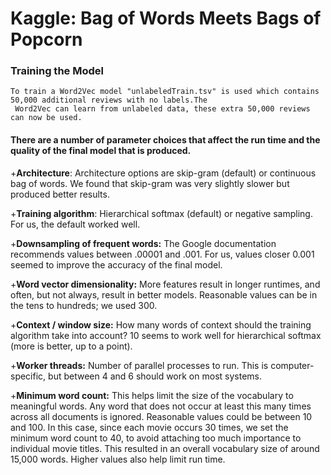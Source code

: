 # Kaggle: Bag of Words Meets Bags of Popcorn


### Training the Model

    To train a Word2Vec model "unlabeledTrain.tsv" is used which contains 50,000 additional reviews with no labels.The
     Word2Vec can learn from unlabeled data, these extra 50,000 reviews can now be used.

   #### There are a number of parameter choices that affect the run time and the quality of the final model that is produced.
   
   +**Architecture**: Architecture options are skip-gram (default) or continuous bag of words. We found that skip-gram was very       slightly slower but produced better results.
   
   +**Training algorithm**: Hierarchical softmax (default) or negative sampling. For us, the default worked well.
   
   +**Downsampling of frequent words:** The Google documentation recommends values between .00001 and .001. For us, values closer 0.001 seemed to improve the accuracy of the final model.
   
   +**Word vector dimensionality:** More features result in longer runtimes, and often, but not always, result in better models. Reasonable values can be in the tens to hundreds; we used 300.
   
   +**Context / window size:** How many words of context should the training algorithm take into account? 10 seems to work well for hierarchical softmax (more is better, up to a point).
   
   +**Worker threads:** Number of parallel processes to run. This is computer-specific, but between 4 and 6 should work on most systems.
   
   +**Minimum word count:** This helps limit the size of the vocabulary to meaningful words. Any word that does not occur at least this many times across all documents is ignored. Reasonable values could be between 10 and 100. In this case, since each movie occurs 30 times, we set the minimum word count to 40, to avoid attaching too much importance to individual movie titles. This resulted in an overall vocabulary size of around 15,000 words. Higher values also help limit run time.


